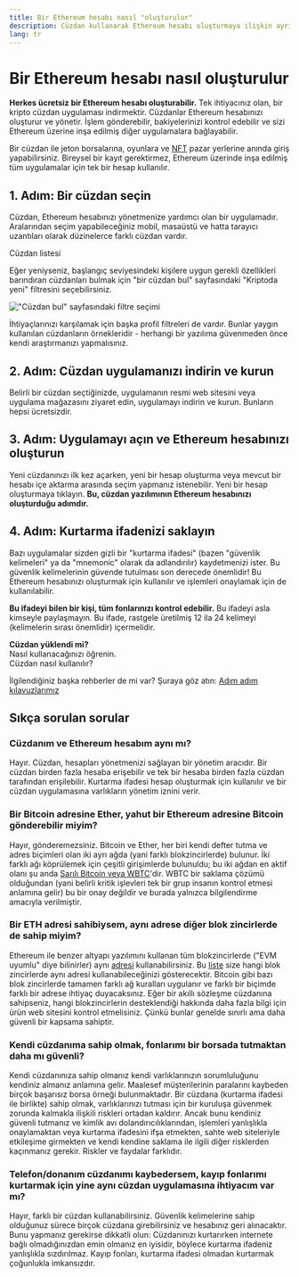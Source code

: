 ```yaml
---
title: Bir Ethereum hesabı nasıl "oluşturulur"
description: Cüzdan kullanarak Ethereum hesabı oluşturmaya ilişkin ayrıntılı rehber.
lang: tr
---
```


# Bir Ethereum hesabı nasıl oluşturulur

**Herkes ücretsiz bir Ethereum hesabı oluşturabilir.** Tek ihtiyacınız olan, bir kripto cüzdan uygulaması indirmektir. Cüzdanlar Ethereum hesabınızı oluşturur ve yönetir. İşlem gönderebilir, bakiyelerinizi kontrol edebilir ve sizi Ethereum üzerine inşa edilmiş diğer uygulamalara bağlayabilir.

Bir cüzdan ile jeton borsalarına, oyunlara ve [NFT](/glossary/#nft) pazar yerlerine anında giriş yapabilirsiniz. Bireysel bir kayıt gerektirmez, Ethereum üzerinde inşa edilmiş tüm uygulamalar için tek bir hesap kullanılır.

## 1. Adım: Bir cüzdan seçin

Cüzdan, Ethereum hesabınızı yönetmenize yardımcı olan bir uygulamadır. Aralarından seçim yapabileceğiniz mobil, masaüstü ve hatta tarayıcı uzantıları olarak düzinelerce farklı cüzdan vardır.


<ButtonLink href="/wallets/find-wallet/">
  Cüzdan listesi
</ButtonLink>

Eğer yeniyseniz, başlangıç seviyesindeki kişilere uygun gerekli özellikleri barındıran cüzdanları bulmak için "bir cüzdan bul" sayfasındaki "Kriptoda yeni" filtresini seçebilirsiniz.

!["Cüzdan bul" sayfasındaki filtre seçimi](./wallet-box.png)

İhtiyaçlarınızı karşılamak için başka profil filtreleri de vardır. Bunlar yaygın kullanılan cüzdanların örnekleridir - herhangi bir yazılıma güvenmeden önce kendi araştırmanızı yapmalısınız.

## 2. Adım: Cüzdan uygulamanızı indirin ve kurun

Belirli bir cüzdan seçtiğinizde, uygulamanın resmi web sitesini veya uygulama mağazasını ziyaret edin, uygulamayı indirin ve kurun. Bunların hepsi ücretsizdir.

## 3. Adım: Uygulamayı açın ve Ethereum hesabınızı oluşturun

Yeni cüzdanınızı ilk kez açarken, yeni bir hesap oluşturma veya mevcut bir hesabı içe aktarma arasında seçim yapmanız istenebilir. Yeni bir hesap oluşturmaya tıklayın. **Bu, cüzdan yazılımının Ethereum hesabınızı oluşturduğu adımdır.**

## 4. Adım: Kurtarma ifadenizi saklayın

Bazı uygulamalar sizden gizli bir "kurtarma ifadesi" (bazen "güvenlik kelimeleri" ya da "mnemonic" olarak da adlandırılır) kaydetmenizi ister. Bu güvenlik kelimelerinin güvende tutulması son derecede önemlidir! Bu Ethereum hesabınızı oluşturmak için kullanılır ve işlemleri onaylamak için de kullanılabilir.

**Bu ifadeyi bilen bir kişi, tüm fonlarınızı kontrol edebilir.** Bu ifadeyi asla kimseyle paylaşmayın. Bu ifade, rastgele üretilmiş 12 ila 24 kelimeyi (kelimelerin sırası önemlidir) içermelidir.

<div>
<Alert variant="update">
<Emoji text=":eyes:" className="text-4xl"/>
<AlertContent className="flex-row justify-between items-center">
  <div><b>Cüzdan yüklendi mi?</b><br/>Nasıl kullanacağınızı öğrenin.</div>
  <ButtonLink href="/guides/how-to-use-a-wallet">
    Cüzdan nasıl kullanılır?
  </ButtonLink>
</AlertContent>
</Alert>
</div>

İlgilendiğiniz başka rehberler de mi var? Şuraya göz atın: [Adım adım kılavuzlarımız](/guides/)

## Sıkça sorulan sorular

### Cüzdanım ve Ethereum hesabım aynı mı?

Hayır. Cüzdan, hesapları yönetmenizi sağlayan bir yönetim aracıdır. Bir cüzdan birden fazla hesaba erişebilir ve tek bir hesaba birden fazla cüzdan tarafından erişilebilir. Kurtarma ifadesi hesap oluşturmak için kullanılır ve bir cüzdan uygulamasına varlıkların yönetim iznini verir.

### Bir Bitcoin adresine Ether, yahut bir Ethereum adresine Bitcoin gönderebilir miyim?

Hayır, gönderemezsiniz. Bitcoin ve Ether, her biri kendi defter tutma ve adres biçimleri olan iki ayrı ağda (yani farklı blokzincirlerde) bulunur. İki farklı ağı köprülemek için çeşitli girişimlerde bulunuldu; bu iki ağdan en aktif olanı şu anda [Sarılı Bitcoin veya WBTC](https://www.bitcoin.com/get-started/what-is-wbtc/)'dir. WBTC bir saklama çözümü olduğundan (yani belirli kritik işlevleri tek bir grup insanın kontrol etmesi anlamına gelir) bu bir onay değildir ve burada yalnızca bilgilendirme amacıyla verilmiştir.

### Bir ETH adresi sahibiysem, aynı adrese diğer blok zincirlerde de sahip miyim?

Ethereum ile benzer altyapı yazılımını kullanan tüm blokzincirlerde ("EVM uyumlu" diye bilinirler) aynı [adresi](/glossary/#address) kullanabilirsiniz. Bu [liste](https://chainlist.org/) size hangi blok zincirlerde aynı adresi kullanabileceğinizi gösterecektir. Bitcoin gibi bazı blok zincirlerde tamamen farklı ağ kuralları uygulanır ve farklı bir biçimde farklı bir adrese ihtiyaç duyacaksınız. Eğer bir akıllı sözleşme cüzdanına sahipseniz, hangi blokzincirlerin desteklendiği hakkında daha fazla bilgi için ürün web sitesini kontrol etmelisiniz. Çünkü bunlar genelde sınırlı ama daha güvenli bir kapsama sahiptir.

### Kendi cüzdanıma sahip olmak, fonlarımı bir borsada tutmaktan daha mı güvenli?

Kendi cüzdanınıza sahip olmanız kendi varlıklarınızın sorumluluğunu kendiniz almanız anlamına gelir. Maalesef müşterilerinin paralarını kaybeden birçok başarısız borsa örneği bulunmaktadır. Bir cüzdana (kurtarma ifadesi ile birlikte) sahip olmak, varlıklarınızı tutması için bir kuruluşa güvenmek zorunda kalmakla ilişkili riskleri ortadan kaldırır. Ancak bunu kendiniz güvenli tutmanız ve kimlik avı dolandırıcılıklarından, işlemleri yanlışlıkla onaylamaktan veya kurtarma ifadesini ifşa etmekten, sahte web siteleriyle etkileşime girmekten ve kendi kendine saklama ile ilgili diğer risklerden kaçınmanız gerekir. Riskler ve faydalar farklıdır.

### Telefon/donanım cüzdanımı kaybedersem, kayıp fonlarımı kurtarmak için yine aynı cüzdan uygulamasına ihtiyacım var mı?

Hayır, farklı bir cüzdan kullanabilirsiniz. Güvenlik kelimelerine sahip olduğunuz sürece birçok cüzdana girebilirsiniz ve hesabınız geri alınacaktır. Bunu yapmanız gerekirse dikkatli olun: Cüzdanınızı kurtarırken internete bağlı olmadığınızdan emin olmanız en iyisidir, böylece kurtarma ifadeniz yanlışlıkla sızdırılmaz. Kayıp fonları, kurtarma ifadesi olmadan kurtarmak çoğunlukla imkansızdır.
